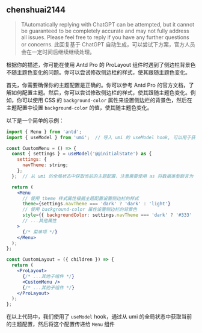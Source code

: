 ## chenshuai2144

> TAutomatically replying with ChatGPT can be attempted, but it cannot be guaranteed to be completely accurate and may not fully address all issues. Please feel free to reply if you have any further questions or concerns.
> 此回复基于 ChatGPT 自动生成，可以尝试下方案，官方人员会在一定时间后继续继续处理。

根据你的描述，你可能在使用 Antd Pro 的 ProLayout 组件时遇到了侧边栏背景色不随主题色变化的问题。你可以尝试修改侧边栏的样式，使其跟随主题色变化。

首先，你需要确保你的主题配置是正确的。你可以参考 Antd Pro 的官方文档，了解如何配置主题。然后，你可以尝试修改侧边栏的样式，使其跟随主题色变化。例如，你可以使用 CSS 的 `background-color` 属性来设置侧边栏的背景色，然后在主题配置中设置 `background-color` 的值，使其随主题色变化。

以下是一个简单的示例：

```jsx
import { Menu } from 'antd';
import { useModel } from 'umi';  // 导入 umi 的 useModel hook, 可以用于获取整个应用范围内的全局数据

const CustomMenu = () => {
  const { settings } = useModel('@@initialState') as {
    settings: {
      navTheme: string;
    };
  };  // 从 umi 的全局状态中获取当前的主题配置，注意需要使用 as 将数据类型断言为 umi 的全局状态

  return (
    <Menu
      // 使用 theme 样式属性根据主题配置设置侧边栏的样式
      theme={settings.navTheme === 'dark' ? 'dark' : 'light'}
      // 使用 background-color 属性设置侧边栏的背景色
      style={{ backgroundColor: settings.navTheme === 'dark' ? '#333' : '#fff' }}
      // ...其他属性
    >
      {/* 菜单项 */}
    </Menu>
  );
};

const CustomLayout = ({ children }) => {
  return (
    <ProLayout>
      {/* ...其他子组件 */}
      <CustomMenu />
      {/* ...其他子组件 */}
    </ProLayout>
  );
};
```

在以上代码中，我们使用了 `useModel` hook，通过从 umi 的全局状态中获取当前的主题配置，然后将这个配置传递给 `Menu` 组件
